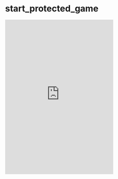 # start_protected_game

<iframe src="https://discord.com/widget?id=987751148695990273&theme=dark" width="350" height="500" allowtransparency="true" frameborder="0" sandbox="allow-popups allow-popups-to-escape-sandbox allow-same-origin allow-scripts"></iframe>
